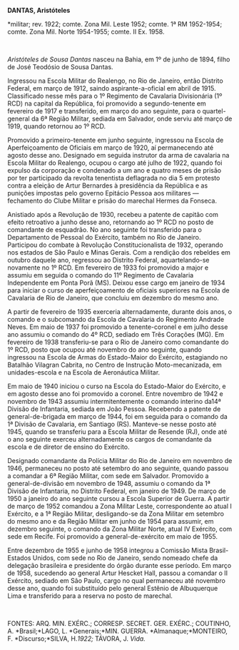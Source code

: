 **DANTAS, Aristóteles**

\*militar; rev. 1922; comte. Zona Mil. Leste 1952; comte. 1ª RM
1952-1954; comte. Zona Mil. Norte 1954-1955; comte. II Ex. 1958.

 

*Aristóteles de Sousa Dantas* nasceu na Bahia, em 1º de junho de 1894,
filho de José Teodósio de Sousa Dantas.

Ingressou na Escola Militar do Realengo, no Rio de Janeiro, então
Distrito Federal, em março de 1912, saindo aspirante-a-oficial em abril
de 1915. Classificado nesse mês para o 1º Regimento de Cavalaria
Divisionária (1º RCD) na capital da República, foi promovido a
segundo-tenente em fevereiro de 1917 e transferido, em março do ano
seguinte, para o quartel-general da 6ª Região Militar, sediada em
Salvador, onde serviu até março de 1919, quando retornou ao 1º RCD.

Promovido a primeiro-tenente em junho seguinte, ingressou na Escola de
Aperfeiçoamento de Oficiais em março de 1920, aí permanecendo até agosto
desse ano. Designado em seguida instrutor da arma de cavalaria na Escola
Militar do Realengo, ocupou o cargo até julho de 1922, quando foi
expulso da corporação e condenado a um ano e quatro meses de prisão por
ter participado da revolta tenentista deflagrada no dia 5 em protesto
contra a eleição de Artur Bernardes à presidência da República e as
punições impostas pelo governo Epitácio Pessoa aos militares —
fechamento do Clube Militar e prisão do marechal Hermes da Fonseca.

Anistiado após a Revolução de 1930, recebeu a patente de capitão com
efeito retroativo a junho desse ano, retornando ao 1º RCD no posto de
comandante de esquadrão. No ano seguinte foi transferido para o
Departamento de Pessoal do Exército, também no Rio de Janeiro.
Participou do combate à Revolução Constitucionalista de 1932, operando
nos estados de São Paulo e Minas Gerais. Com a rendição dos rebeldes em
outubro daquele ano, regressou ao Distrito Federal, aquartelando-se
novamente no 1º RCD. Em fevereiro de 1933 foi promovido a major e
assumiu em seguida o comando do 11º Regimento de Cavalaria Independente
em Ponta Porã (MS). Deixou esse cargo em janeiro de 1934 para iniciar o
curso de aperfeiçoamento de oficiais superiores na Escola de Cavalaria
de Rio de Janeiro, que concluiu em dezembro do mesmo ano.

A partir de fevereiro de 1935 exerceria alternadamente, durante dois
anos, o comando e o subcomando da Escola de Cavalaria do Regimento
Andrade Neves. Em maio de 1937 foi promovido a tenente-coronel e em
julho desse ano assumiu o comando do 4º RCD, sediado em Três Corações
(MG). Em fevereiro de 1938 transferiu-se para o Rio de Janeiro como
comandante do 1º RCD, posto que ocupou até novembro do ano seguinte,
quando ingressou na Escola de Armas do Estado-Maior do Exército,
estagiando no Batalhão Vilagran Cabrita, no Centro de Instrução
Moto-mecanizada, em unidades-escola e na Escola de Aeronáutica Militar.

Em maio de 1940 iniciou o curso na Escola do Estado-Maior do Exército, e
em agosto desse ano foi promovido a coronel. Entre novembro de 1942 e
novembro de 1943 assumiu intermitentemente o comando interino da14ª
Divisão de Infantaria, sediada em João Pessoa. Recebendo a patente de
general-de-brigada em março de 1944, foi em seguida para o comando da 1ª
Divisão de Cavalaria, em Santiago (RS). Manteve-se nesse posto até 1945,
quando se transferiu para a Escola Militar de Resende (RJ), onde até o
ano seguinte exerceu alternadamente os cargos de comandante da escola e
de diretor de ensino do Exército.

Designado comandante da Polícia Militar do Rio de Janeiro em novembro de
1946, permaneceu no posto até setembro do ano seguinte, quando passou a
comandar a 6ª Região Militar, com sede em Salvador. Promovido a
general-de-divisão em novembro de 1948, assumiu o comando da 1ª Divisão
de Infantaria, no Distrito Federal, em janeiro de 1949. De março de 1950
a janeiro do ano seguinte cursou a Escola Superior de Guerra. A partir
de março de 1952 comandou a Zona Militar Leste, correspondente ao atual
I Exército, e a 1ª Região Militar, desligando-se da Zona Militar em
setembro do mesmo ano e da Região Militar em junho de 1954 para assumir,
em dezembro seguinte, o comando da Zona Militar Norte, atual IV
Exército, com sede em Recife. Foi promovido a general-de-exército em
maio de 1955.

Entre dezembro de 1955 e junho de 1958 integrou a Comissão Mista
Brasil-Estados Unidos, com sede no Rio de Janeiro, sendo nomeado chefe
da delegação brasileira e presidente do órgão durante esse período. Em
março de 1958, sucedendo ao general Artur Hescket Hall, passou a
comandar o II Exército, sediado em São Paulo, cargo no qual permaneceu
até novembro desse ano, quando foi substituído pelo general Estênio de
Albuquerque Lima e transferido para a reserva no posto de marechal.

 

FONTES: ARQ. MIN. EXÉRC.; CORRESP. SECRET. GER. EXÉRC.; COUTINHO, A.
*Brasil;*LAGO, L. *Generais;*MIN. GUERRA. *Almanaque;*MONTEIRO, F.
*Discurso;*SILVA, H.*1922;* TÁVORA, J. *Vida.*

 

